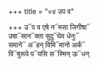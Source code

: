 +++
title = "०४ उप व"

+++
उ᳓प व एषे न᳓मसा जिगीषा᳓  
उषा᳓सान᳓क्ता सुदु᳓घेव धेनुः᳓  
समाने᳓ अ᳓हन् विमि᳓मानो अर्कं᳓  
वि᳓षुरूपे प᳓यसि स᳓स्मिन् ऊ᳓धन्